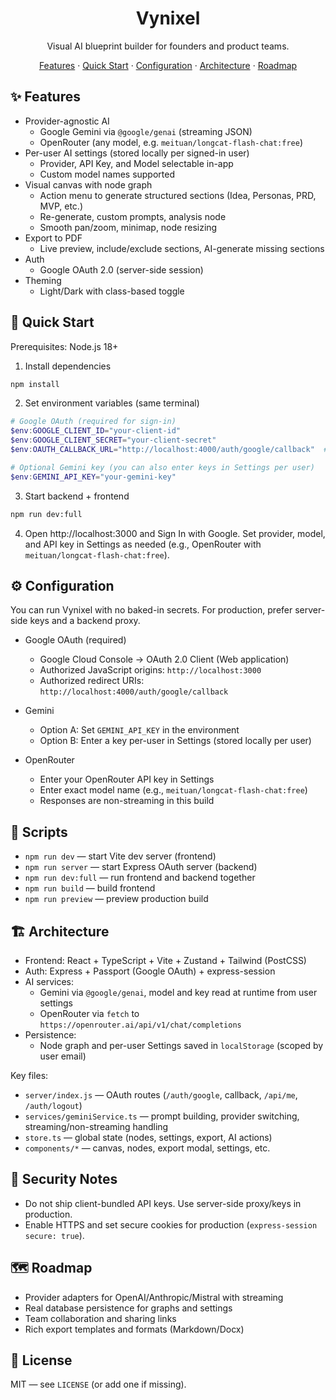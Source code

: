

<div align="center">
  <h1>Vynixel</h1>
  <p>Visual AI blueprint builder for founders and product teams.</p>

  <p>
    <a href="#-features">Features</a>
    ·
    <a href="#-quick-start">Quick Start</a>
    ·
    <a href="#-configuration">Configuration</a>
    ·
    <a href="#-architecture">Architecture</a>
    ·
    <a href="#-roadmap">Roadmap</a>
  </p>
</div>

## ✨ Features

- Provider-agnostic AI
  - Google Gemini via `@google/genai` (streaming JSON)
  - OpenRouter (any model, e.g. `meituan/longcat-flash-chat:free`)
- Per-user AI settings (stored locally per signed-in user)
  - Provider, API Key, and Model selectable in-app
  - Custom model names supported
- Visual canvas with node graph
  - Action menu to generate structured sections (Idea, Personas, PRD, MVP, etc.)
  - Re-generate, custom prompts, analysis node
  - Smooth pan/zoom, minimap, node resizing
- Export to PDF
  - Live preview, include/exclude sections, AI-generate missing sections
- Auth
  - Google OAuth 2.0 (server-side session)
- Theming
  - Light/Dark with class-based toggle

## 🚀 Quick Start

Prerequisites: Node.js 18+

1) Install dependencies

```bash
npm install
```

2) Set environment variables (same terminal)

```powershell
# Google OAuth (required for sign-in)
$env:GOOGLE_CLIENT_ID="your-client-id"
$env:GOOGLE_CLIENT_SECRET="your-client-secret"
$env:OAUTH_CALLBACK_URL="http://localhost:4000/auth/google/callback"  # optional, default shown

# Optional Gemini key (you can also enter keys in Settings per user)
$env:GEMINI_API_KEY="your-gemini-key"
```

3) Start backend + frontend

```bash
npm run dev:full
```

4) Open http://localhost:3000 and Sign In with Google. Set provider, model, and API key in Settings as needed (e.g., OpenRouter with `meituan/longcat-flash-chat:free`).

## ⚙️ Configuration

You can run Vynixel with no baked-in secrets. For production, prefer server-side keys and a backend proxy.

- Google OAuth (required)
  - Google Cloud Console → OAuth 2.0 Client (Web application)
  - Authorized JavaScript origins: `http://localhost:3000`
  - Authorized redirect URIs: `http://localhost:4000/auth/google/callback`

- Gemini
  - Option A: Set `GEMINI_API_KEY` in the environment
  - Option B: Enter a key per-user in Settings (stored locally per user)

- OpenRouter
  - Enter your OpenRouter API key in Settings
  - Enter exact model name (e.g., `meituan/longcat-flash-chat:free`)
  - Responses are non-streaming in this build

## 🧭 Scripts

- `npm run dev` — start Vite dev server (frontend)
- `npm run server` — start Express OAuth server (backend)
- `npm run dev:full` — run frontend and backend together
- `npm run build` — build frontend
- `npm run preview` — preview production build

## 🏗 Architecture

- Frontend: React + TypeScript + Vite + Zustand + Tailwind (PostCSS)
- Auth: Express + Passport (Google OAuth) + express-session
- AI services:
  - Gemini via `@google/genai`, model and key read at runtime from user settings
  - OpenRouter via `fetch` to `https://openrouter.ai/api/v1/chat/completions`
- Persistence:
  - Node graph and per-user Settings saved in `localStorage` (scoped by user email)

Key files:

- `server/index.js` — OAuth routes (`/auth/google`, callback, `/api/me`, `/auth/logout`)
- `services/geminiService.ts` — prompt building, provider switching, streaming/non-streaming handling
- `store.ts` — global state (nodes, settings, export, AI actions)
- `components/*` — canvas, nodes, export modal, settings, etc.

## 🔐 Security Notes

- Do not ship client-bundled API keys. Use server-side proxy/keys in production.
- Enable HTTPS and set secure cookies for production (`express-session` `secure: true`).

## 🗺 Roadmap

- Provider adapters for OpenAI/Anthropic/Mistral with streaming
- Real database persistence for graphs and settings
- Team collaboration and sharing links
- Rich export templates and formats (Markdown/Docx)

## 📄 License

MIT — see `LICENSE` (or add one if missing).
